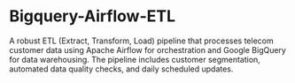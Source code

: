 # Bigquery-Airflow-ETL
A robust ETL (Extract, Transform, Load) pipeline that processes telecom customer data using Apache Airflow for orchestration and Google BigQuery for data warehousing. The pipeline includes customer segmentation, automated data quality checks, and daily scheduled updates.
